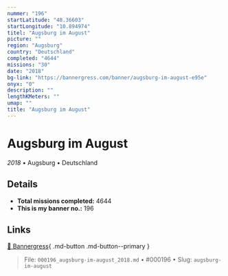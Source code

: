 ```yaml
---
nummer: "196"
startLatitude: "48.36603"
startLongitude: "10.894974"
titel: "Augsburg im August"
picture: ""
region: "Augsburg"
country: "Deutschland"
completed: "4644"
missions: "30"
date: "2018"
bg-link: "https://bannergress.com/banner/augsburg-im-august-e95e"
onyx: "0"
description: ""
lengthKMeters: ""
umap: ""
title: "Augsburg im August"
---
```

# Augsburg im August

*2018* • Augsburg • Deutschland



## Details


- **Total missions completed:** 4644
- **This is my banner no.:** 196




## Links
[🔗 Bannergress](https://bannergress.com/banner/augsburg-im-august-e95e){ .md-button .md-button--primary }



> File: `000196_augsburg-im-august_2018.md` • #000196 • Slug: `augsburg-im-august`
